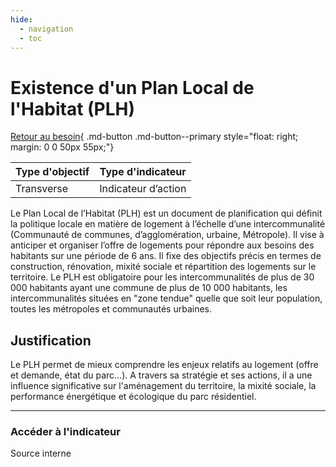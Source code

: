 ```yaml
---
hide:
  - navigation
  - toc
---
```

# Existence d'un Plan Local de l'Habitat (PLH) 

[Retour au besoin](https://konsilion.github.io/diag360/pages/besoins/bv3){ .md-button .md-button--primary style="float: right; margin: 0 0 50px 55px;"}

|Type d'objectif|Type d'indicateur|
|--|--|
|Transverse|Indicateur d’action|

Le  Plan  Local  de  l’Habitat  (PLH)  est  un  document  de  planification  qui  définit  la politique  locale  en  matière  de  logement  à  l’échelle  d’une  intercommunalité (Communauté de communes, d’agglomération, urbaine, Métropole). Il vise à anticiper et  organiser  l’offre  de  logements  pour  répondre  aux  besoins  des  habitants  sur  une période  de  6  ans.  Il  fixe  des  objectifs  précis  en  termes  de  construction,  rénovation, mixité sociale et répartition des logements sur le territoire. 
Le  PLH  est  obligatoire  pour les intercommunalités de plus de 30 000 habitants ayant une  commune  de  plus  de  10  000  habitants,  les  intercommunalités  situées en "zone tendue"  quelle  que  soit  leur  population,  toutes  les  métropoles  et  communautés urbaines. 

## Justification

Le  PLH  permet  de  mieux  comprendre  les  enjeux  relatifs  au  logement  (offre  et demande,  état  du  parc…).  A  travers  sa  stratégie  et  ses  actions,  il  a  une  influence significative  sur  l'aménagement  du  territoire,  la  mixité  sociale,  la  performance énergétique et écologique du parc résidentiel. 

---

### Accéder à l'indicateur

Source interne
